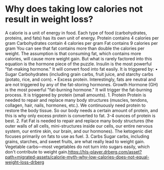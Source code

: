 # Why does taking low calories not result in weight loss?

A calorie is a unit of energy in food. Each type of food (carbohydrates, proteins, and fats) has its own unit of energy. Protein contains 4 calories per gram Carbohydrates contain 4 calories per gram Fat contains 9 calories per gram You can see that fat contains more than double the calories per weight. The assumption is that consuming fat, which contains more calories, will cause more weight gain. But what is rarely factored into this equation is the hormone piece of the puzzle. Insulin is the most powerful "fat-making hormone." It will convert food into fat easily. It is triggered by: • Sugar Carbohydrates (including grain carbs, fruit juice, and starchy carbs (potato, rice, and corn). • Excess protein. Interestingly, fats are neutral and are not triggered by any of the fat-storing hormones. Growth Hormone (GH) is the most powerful "fat-burning hormone." It will trigger the fat-burning process. It is triggered by protein (small amounts). 1. Protein Protein is needed to repair and replace many body structures (muscles, tendons, collagen, hair, nails, hormones, etc.). We continuously need protein to restore the body tissue. So our body needs a certain amount of protein, and this is why only excess protein is converted to fat. 3-4 ounces of protein is best. 2. Fat Fat is needed to repair and replace many body structures (the outer walls of all cells, mini-structures inside our cells, our entire nervous system, our entire skin, our brain, and our hormones). The ketogenic diet focuses primarily on fats to use as fuel. 3. Carbs Sugar carbs, including grains, starches, and sweet fruits, are what really lead to weight gain. Vegetable carbs—most vegetables do not turn into sugars easily, which don't contribute to weight gain.https://hls-player.drberg.com/asset?path=migrated-assets/calorie-myth-why-low-calories-does-not-equal-weight-loss-drberg